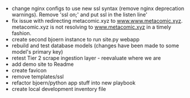 - change nginx configs to use new ssl syntax (remove nginx deprecation warnings). Remove 'ssl on;' and put ssl in the listen line'
- fix issue with redirecting metacomic.xyz to www.www.metacomic.xyz. metacomic.xyz is not resolving to www.metacomic.xyz in a timely fashion.
- create second bjoern instance to run site.py webapp
- rebuild and test database models (changes have been made to some model's primary key)
- retest Tier 2 scrape ingestion layer - reevaluate where we are
- add demo site to Readme
- create favicon
- remove templates/ssl
- refactor bjoern/python app stuff into new playbook
- create local development inventory file

